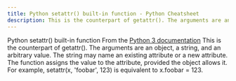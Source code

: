 ```yaml
---
title: Python setattr() built-in function - Python Cheatsheet
description: This is the counterpart of getattr(). The arguments are an object, a string, and an arbitrary value. The string may name an existing attribute or a new attribute. The function assigns the value to the attribute, provided the object allows it. For example, setattr(x, 'foobar', 123) is equivalent to x.foobar = 123.
---
```


<base-title :title="frontmatter.title" :description="frontmatter.description">
Python setattr() built-in function
</base-title>

<base-disclaimer>
  <base-disclaimer-title>
    From the <a target="_blank" href="https://docs.python.org/3/library/functions.html#setattr">Python 3 documentation</a>
  </base-disclaimer-title>
  <base-disclaimer-content>
   This is the counterpart of getattr(). The arguments are an object, a string, and an arbitrary value. The string may name an existing attribute or a new attribute. The function assigns the value to the attribute, provided the object allows it. For example, setattr(x, 'foobar', 123) is equivalent to x.foobar = 123.
  </base-disclaimer-content>
</base-disclaimer>

<!-- remove this tag to start editing this page -->
<empty-section />
<!-- remove this tag to start editing this page -->
